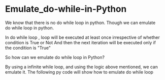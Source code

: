 # Emulate_do-while-in-Python

We know that there is no do while loop in python. Though we can emulate do while loop in python.

In do while loop , loop will be executed at least once irrespective of whether condition is True or Not
And then the next iteration will be executed only if the condition is "True"

So how can we emulate do while loop in Python?

By using a infinite while loop, and using the logic above mentioned, we can emulate it.
The following py code will show how to emulate do while loop 
